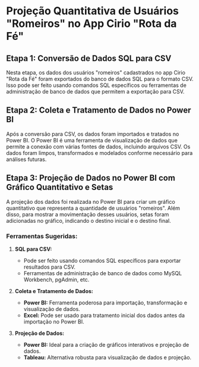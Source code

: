 # Projeção Quantitativa de Usuários "Romeiros" no App Cirio "Rota da Fé"

## Etapa 1: Conversão de Dados SQL para CSV

Nesta etapa, os dados dos usuários "romeiros" cadastrados no app Cirio "Rota da Fé" foram exportados do banco de dados SQL para o formato CSV. Isso pode ser feito usando comandos SQL específicos ou ferramentas de administração de banco de dados que permitem a exportação para CSV.

## Etapa 2: Coleta e Tratamento de Dados no Power BI

Após a conversão para CSV, os dados foram importados e tratados no Power BI. O Power BI é uma ferramenta de visualização de dados que permite a conexão com várias fontes de dados, incluindo arquivos CSV. Os dados foram limpos, transformados e modelados conforme necessário para análises futuras.

## Etapa 3: Projeção de Dados no Power BI com Gráfico Quantitativo e Setas

A projeção dos dados foi realizada no Power BI para criar um gráfico quantitativo que representa a quantidade de usuários "romeiros". Além disso, para mostrar a movimentação desses usuários, setas foram adicionadas no gráfico, indicando o destino inicial e o destino final.

### Ferramentas Sugeridas:

1. **SQL para CSV:**

   - Pode ser feito usando comandos SQL específicos para exportar resultados para CSV.
   - Ferramentas de administração de banco de dados como MySQL Workbench, pgAdmin, etc.

2. **Coleta e Tratamento de Dados:**

   - **Power BI:** Ferramenta poderosa para importação, transformação e visualização de dados.
   - **Excel:** Pode ser usado para tratamento inicial dos dados antes da importação no Power BI.

3. **Projeção de Dados:**
   - **Power BI:** Ideal para a criação de gráficos interativos e projeção de dados.
   - **Tableau:** Alternativa robusta para visualização de dados e projeção.
